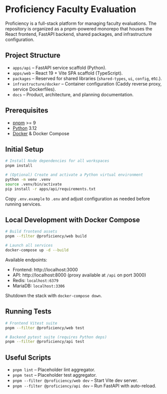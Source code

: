 # Proficiency Faculty Evaluation

Proficiency is a full-stack platform for managing faculty evaluations. The repository is organized as a pnpm-powered monorepo that houses the React frontend, FastAPI backend, shared packages, and infrastructure configuration.

## Project Structure

- `apps/api` – FastAPI service scaffold (Python).
- `apps/web` – React 19 + Vite SPA scaffold (TypeScript).
- `packages` – Reserved for shared libraries (`shared-types`, `ui`, `config`, etc.).
- `infrastructure/docker` – Container configuration (Caddy reverse proxy, service Dockerfiles).
- `docs` – Product, architecture, and planning documentation.

## Prerequisites

- [pnpm](https://pnpm.io/) >= 9
- [Python](https://www.python.org/) 3.12
- [Docker](https://docs.docker.com/get-docker/) & Docker Compose

## Initial Setup

```bash
# Install Node dependencies for all workspaces
pnpm install

# (Optional) Create and activate a Python virtual environment
python -m venv .venv
source .venv/bin/activate
pip install -r apps/api/requirements.txt
```

Copy `.env.example` to `.env` and adjust configuration as needed before running services.

## Local Development with Docker Compose

```bash
# Build frontend assets
pnpm --filter @proficiency/web build

# Launch all services
docker-compose up -d --build
```

Available endpoints:

- Frontend: http://localhost:3000
- API: http://localhost:8000 (proxy available at `/api` on port 3000)
- Redis: `localhost:6379`
- MariaDB: `localhost:3306`

Shutdown the stack with `docker-compose down`.

## Running Tests

```bash
# Frontend Vitest suite
pnpm --filter @proficiency/web test

# Backend pytest suite (requires Python deps)
pnpm --filter @proficiency/api test
```

## Useful Scripts

- `pnpm lint` – Placeholder lint aggregator.
- `pnpm test` – Placeholder test aggregator.
- `pnpm --filter @proficiency/web dev` – Start Vite dev server.
- `pnpm --filter @proficiency/api dev` – Run FastAPI with auto-reload.
